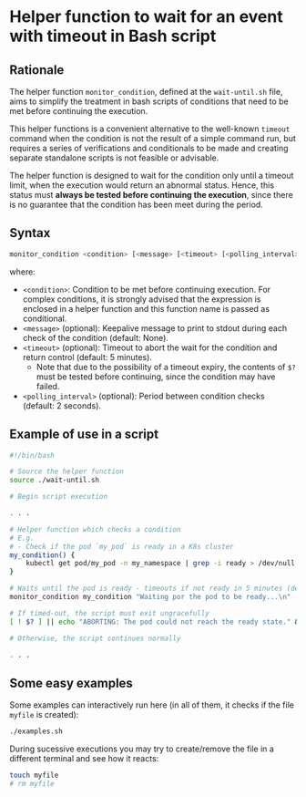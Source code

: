# Helper function to wait for an event with timeout in Bash script

## Rationale

The helper function `monitor_condition`, defined at the `wait-until.sh` file, aims to simplify the treatment in bash scripts of conditions that need to be met before continuing the execution.

This helper functions is a convenient alternative to the well-known `timeout` command when the condition is not the result of a simple command run, but requires a series of verifications and conditionals to be made and creating separate standalone scripts is not feasible or advisable.

The helper function is designed to wait for the condition only until a timeout limit, when the execution would return an abnormal status. Hence, this status must **always be tested before continuing the execution**, since there is no guarantee that the condition has been meet during the period.

## Syntax

```bash
monitor_condition <condition> [<message> [<timeout> [<polling_interval>]]]
```

where:

- `<condition>`: Condition to be met before continuing execution. For complex conditions, it is strongly advised that the expression is enclosed in a helper function and this function name is passed as conditional.
- `<message>` (optional): Keepalive message to print to stdout during each check of the condition (default: None).
- `<timeout>` (optional): Timeout to abort the wait for the condition and return control (default: 5 minutes).
  - Note that due to the possibility of a timeout expiry, the contents of `$?` must be tested before continuing, since the condition may have failed.
- `<polling_interval>` (optional): Period between condition checks (default: 2 seconds).

## Example of use in a script

```bash
#!/bin/bash

# Source the helper function
source ./wait-until.sh

# Begin script execution

. . .

# Helper function which checks a condition
# E.g.
# - Check if the pod `my_pod` is ready in a K8s cluster
my_condition() {
    kubectl get pod/my_pod -n my_namespace | grep -i ready > /dev/null 2>&1
}

# Waits until the pod is ready - timeouts if not ready in 5 minutes (default)
monitor_condition my_condition "Waiting por the pod to be ready...\n"

# If timed-out, the script must exit ungracefully
[ ! $? ] || echo "ABORTING: The pod could not reach the ready state." && exit 1

# Otherwise, the script continues normally

. . .

```

## Some easy examples

Some examples can interactively run here (in all of them, it checks if the file `myfile` is created):

```bash
./examples.sh
```

During sucessive executions you may try to create/remove the file in a different terminal and see how it reacts:

```bash
touch myfile
# rm myfile
```

